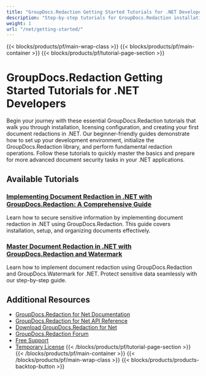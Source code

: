 ```yaml
---
title: "GroupDocs.Redaction Getting Started Tutorials for .NET Developers"
description: "Step-by-step tutorials for GroupDocs.Redaction installation, licensing, setup, and creating your first document redactions in .NET applications."
weight: 1
url: "/net/getting-started/"
---
```

{{< blocks/products/pf/main-wrap-class >}}
{{< blocks/products/pf/main-container >}}
{{< blocks/products/pf/tutorial-page-section >}}
# GroupDocs.Redaction Getting Started Tutorials for .NET Developers

Begin your journey with these essential GroupDocs.Redaction tutorials that walk you through installation, licensing configuration, and creating your first document redactions in .NET. Our beginner-friendly guides demonstrate how to set up your development environment, initialize the GroupDocs.Redaction library, and perform fundamental redaction operations. Follow these tutorials to quickly master the basics and prepare for more advanced document security tasks in your .NET applications.

## Available Tutorials

### [Implementing Document Redaction in .NET with GroupDocs.Redaction&#58; A Comprehensive Guide](./secure-documents-dotnet-redaction-groupdocs/)
Learn how to secure sensitive information by implementing document redaction in .NET using GroupDocs.Redaction. This guide covers installation, setup, and organizing documents effectively.

### [Master Document Redaction in .NET with GroupDocs.Redaction and Watermark](./document-redaction-dotnet-groupdocs-redaction-watermark/)
Learn how to implement document redaction using GroupDocs.Redaction and GroupDocs.Watermark for .NET. Protect sensitive data seamlessly with our step-by-step guide.

## Additional Resources

- [GroupDocs.Redaction for Net Documentation](https://docs.groupdocs.com/redaction/net/)
- [GroupDocs.Redaction for Net API Reference](https://reference.groupdocs.com/redaction/net/)
- [Download GroupDocs.Redaction for Net](https://releases.groupdocs.com/redaction/net/)
- [GroupDocs.Redaction Forum](https://forum.groupdocs.com/c/redaction)
- [Free Support](https://forum.groupdocs.com/)
- [Temporary License](https://purchase.groupdocs.com/temporary-license/)
{{< /blocks/products/pf/tutorial-page-section >}}
{{< /blocks/products/pf/main-container >}}
{{< /blocks/products/pf/main-wrap-class >}}
{{< blocks/products/products-backtop-button >}}